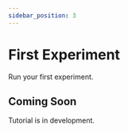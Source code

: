 ```yaml
---
sidebar_position: 3
---
```


# First Experiment

Run your first experiment.

## Coming Soon

Tutorial is in development.
